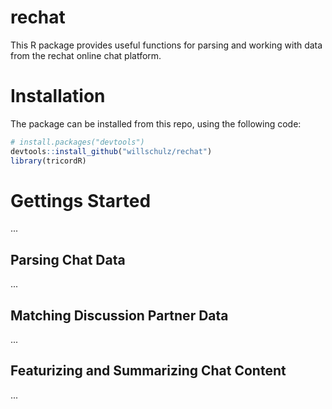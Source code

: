 # rechat
This R package provides useful functions for parsing and working with data from the rechat online chat platform.

# Installation
The package can be installed from this repo, using the following code:

``` r
# install.packages("devtools")
devtools::install_github("willschulz/rechat")
library(tricordR)
```

# Gettings Started
...

## Parsing Chat Data
...

## Matching Discussion Partner Data
...

## Featurizing and Summarizing Chat Content
...
